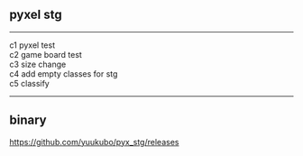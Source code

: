 ## pyxel stg  
***  
c1 pyxel test  
c2 game board test  
c3 size change  
c4 add empty classes for stg  
c5 classify  
***  
## binary  
https://github.com/yuukubo/pyx_stg/releases
